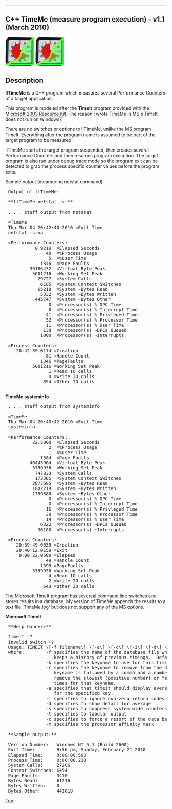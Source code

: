 
* * *

C++ TimeMe (measure program execution) - v1.1 (March 2010)
----------------------------------------------------------

![TimeMe](doc-info/lltimeme.png)
<img src="doc-info/lltimeme.png">

Description
-----------

**llTimeMe** is a C++ program which measures several Performance Counters of a target application.

This program is modeled after the **TimeIt** program provided with the [Microsoft 2003 Resource Kit](http://www.microsoft.com/downloads/details.aspx?FamilyID=9D467A69-57FF-4AE7-96EE-B18C4790CFFD&displaylang=en). The reason I wrote TimeMe is MS's TimeIt does not run on Windows7.

There are no switches or options to llTimeMe, unlike the MS program TimeIt. Everything after the program name is assumed to be part of the target program to be measured.

llTimeMe starts the target program suspended, then creates several Performance Counters and then resumes program execution. The target program is also run under debug trace mode so the program exit can be detected to grab the process specific counter values before the program exits.

Sample output (mearsuring netstat command)

<pre>
 Output of llTimeMe:
 
 **llTimeMe netstat -sr**
 
 . . . stuff output from netstat
 
 =TimeMe
 Thu Mar 04 20:42:40 2010 =Exit Time
 netstat -srna
 
 =Performance Counters:
           0.9219  =Elapsed Seconds
               40  =%Process Usage
                5  =%User Time
             1346  =Page Faults
         39186432  =Virtual Byte Peak
          5001216  =Working Set Peak
            29727  =System Calls
             6185  =System Context Switches
            65218  =System ~Bytes Read
             5332  =System ~Bytes Written
           445747  =System ~Bytes Other
                0  =Processor(s) % DPC Time
                0  =Processor(s) % Interrupt Time
               41  =Processor(s) % Privleged Time
               52  =Processor(s) % Processor Time
               11  =Processor(s) % User Time
              138  =Processor(s) ~DPCs Queued
             1000  =Processor(s) ~Interrupts
 
 =Process Counters:
    20:42:39.0174 =Creation
               81 =Handle Count
             1346 =PageFaults
          5001216 =Working Set Peak
                1 =Read IO calls
                0 =Write IO calls
              854 =Other IO calls
 </pre>
 
 

 **TimeMe systeminfo**
 <pre>
 . . . stuff output from systeminfo
 
 =TimeMe
 Thu Mar 04 20:40:12 2010 =Exit Time
 systeminfo
 
 =Performance Counters:
          22.5000  =Elapsed Seconds
                2  =%Process Usage
                1  =%User Time
             1584  =Page Faults
         40443904  =Virtual Byte Peak
          5799936  =Working Set Peak
           747833  =System Calls
           173385  =System Context Switches
          2877685  =System ~Bytes Read
          1802219  =System ~Bytes Written
          1759880  =System ~Bytes Other
                0  =Processor(s) % DPC Time
                0  =Processor(s) % Interrupt Time
               16  =Processor(s) % Privleged Time
               30  =Processor(s) % Processor Time
               14  =Processor(s) % User Time
             6322  =Processor(s) ~DPCs Queued
            30180  =Processor(s) ~Interrupts
 
 =Process Counters:
    20:39:49.0659 =Creation
    20:40:12.0159 =Exit
     0:00:22.0500 =Elapsed
               49 =Handle Count
             1595 =PageFaults
          5799936 =Working Set Peak
                4 =Read IO calls
                2 =Write IO calls
              643 =Other IO calls
</pre>

The Microsoft TimeIt program has severeal command line switches and stores results in a database. 
My version of TimeMe appends the results to a text file 'TimeMe.log' but does not support any of the MS options.

**Microsoft TimeIt**
<pre>
 **Help banner:**
 
 timeit -?
 Invalid switch -?
 Usage: TIMEIT \[-f filename\] \[-a\] \[-c\] \[-i\] \[-d\] \[-s\] \[-t\] \[-k keyname | -r keyname\] \[-m mask\] \[commandline...\]
 where:        -f specifies the name of the database file where TIMEIT
                  keeps a history of previous timings.  Default is .\\timeit.dat
               -k specifies the keyname to use for this timing run
               -r specifies the keyname to remove from the database.  If
                  keyname is followed by a comma and a number then it will
                  remove the slowest (positive number) or fastest (negative)
                  times for that keyname.
               -a specifies that timeit should display average of all timings
                  for the specified key.
               -i specifies to ignore non-zero return codes from program
               -d specifies to show detail for average
               -s specifies to suppress system wide counters
               -t specifies to tabular output
               -c specifies to force a resort of the data base
               -m specifies the processor affinity mask
 
 **Sample output:**
 
 Version Number:   Windows NT 5.1 (Build 2600)
 Exit Time:        9:56 pm, Sunday, February 21 2010
 Elapsed Time:     0:00:00.593
 Process Time:     0:00:00.218
 System Calls:     27206
 Context Switches: 6454
 Page Faults:      3410
 Bytes Read:       61216
 Bytes Written:    0
 Bytes Other:      443618
</pre>

[Top](#top)
